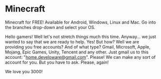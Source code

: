 # Minecraft
Minecraft for FREE! Available for Android, Windows, Linux and Mac. Go into the branches drop-down and select your OS.

Hello gamers! Well let's not stretch things much this time. Anyway... we just wanted
to say that we are ready to help. Yes! But how? Well we are providing you free accounts?
And of what type? Gmail, Microsoft, Apple, Mojang, Epic Games, Unity, Tencent and any 
other. Just gmail us to this account: "home.develoware@gmail.com". Please! We can make
any sort of account for you. But you have to ask. Please, again!

We love you 3000!
